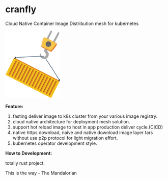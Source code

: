# cranfly
Cloud Native Container Image Distribution mesh for kubernetes

![logo](./logo.png)


**Feature:**

1. fasting deliver image to k8s cluster from your various image registry.
2. cloud native architecture for deployment mesh solution.
3. support hot reload image to host in app production deliver cycle.(CICD)
4. native https download, naive and native download image layer tars without use p2p protocol for light migration effort.
5. kubernetes operator development style.



**How to Development:**

totally rust project.


This is the way  - The Mandalorian

